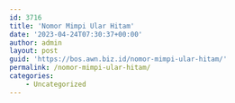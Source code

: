 ```yaml
---
id: 3716
title: 'Nomor Mimpi Ular Hitam'
date: '2023-04-24T07:30:37+00:00'
author: admin
layout: post
guid: 'https://bos.awn.biz.id/nomor-mimpi-ular-hitam/'
permalink: /nomor-mimpi-ular-hitam/
categories:
    - Uncategorized
---
```


